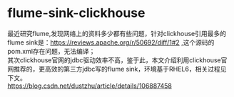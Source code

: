 # flume-sink-clickhouse
最近研究flume,发现网络上的资料多少都有些问题，针对clickhouse引用最多的flume sink是：https://reviews.apache.org/r/50692/diff/1#2 ,这个源码的pom.xml存在问题，无法编译；<br>
其次clickhouse官网的jdbc驱动效率不高，鉴于此，本文介绍利用clickhouse官网推荐的，更高效的第三方jdbc写的flume sink，环境基于RHEL6，相关过程见下文。<br>
https://blog.csdn.net/dustzhu/article/details/106887458
